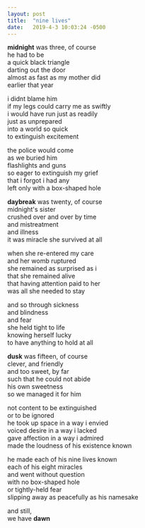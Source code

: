 ```yaml
---
layout: post
title:  "nine lives"
date:   2019-4-3 10:03:24 -0500
---
```


**midnight** was three, of course<br/>
he had to be<br/>
a quick black triangle<br/>
darting out the door<br/>
almost as fast as my mother did<br/>
earlier that year<br/>

i didnt blame him<br/>
if my legs could carry me as swiftly<br/>
i would have run just as readily<br/>
just as unprepared<br/>
into a world so quick<br/>
to extinguish excitement<br/>

the police would come<br/>
as we buried him<br/>
flashlights and guns<br/>
so eager to extinguish my grief<br/>
that i forgot i had any<br/>
left only with a box-shaped hole<br/>

**daybreak** was twenty, of course<br/>
midnight's sister<br/>
crushed over and over by time<br/>
and mistreatment<br/>
and illness<br/>
it was miracle she survived at all<br/>

when she re-entered my care<br/>
and her womb ruptured<br/>
she remained as surprised as i<br/>
that she remained alive<br/>
that having attention paid to her<br/>
was all she needed to stay<br/>

and so through sickness<br/>
and blindness<br/>
and fear<br/>
she held tight to life<br/>
knowing herself lucky<br/>
to have anything to hold at all<br/>

**dusk** was fifteen, of course<br/>
clever, and friendly<br/>
and too sweet, by far<br/>
such that he could not abide<br/>
his own sweetness<br/>
so we managed it for him<br/>

not content to be extinguished<br/>
or to be ignored<br/>
he took up space in a way i envied<br/>
voiced desire in a way i lacked<br/>
gave affection in a way i admired<br/>
made the loudness of his existence known<br/>

he made each of his nine lives known<br/>
each of his eight miracles<br/>
and went without question<br/>
with no box-shaped hole<br/>
or tightly-held fear<br/>
slipping away as peacefully as his namesake<br/>

and still,<br/>
we have **dawn**<br/>
